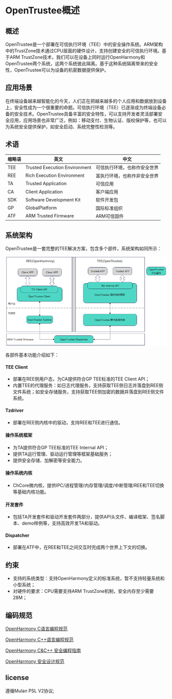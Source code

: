 # OpenTrustee概述

## 概述

OpenTrustee是一个部署在可信执行环境（TEE）中的安全操作系统。ARM架构中的TrustZone技术通过CPU层面的硬件设计，支持创建安全的可信执行环境。基于ARM TrustZone技术，我们可以在设备上同时运行OpenHarmony和OpenTrustee两个系统，这两个系统彼此隔离。基于这种系统隔离带来的安全性，OpenTrustee可以为设备的机密数据提供保护。

## **应用场景**

在终端设备越来越智能化的今天，人们正在把越来越多的个人应用和数据放到设备上，安全性成为一个很重要的命题。可信执行环境（TEE）已逐渐成为终端设备必备的安全技术。OpenTrustee具备丰富的安全特性，可以支持开发者灵活部署安全应用，应用场景也非常广泛，例如：移动支付、生物认证、版权保护等，也可以为系统安全提供保护，如安全启动、系统完整性检测等。

## **术语**

| 缩略语     | 英文                                     | 中文 |
| ------------ | ------------------------------------------------------------ | --- |
| TEE     | Trusted Execution Environment | 可信执行环境，也称作安全世界 |
| REE     | Rich Execution Environment | 富执行环境，也称作非安全世界 |
| TA       | Trusted Application       | 可信应用 |
| CA     | Client Application   | 客户端应用 |
| SDK | Software Development Kit | 软件开发包 |
| GP | GlobalPlatform | 国际标准组织 |
| ATF | ARM Trusted Firmware | ARM可信固件 |

## 系统架构

OpenTrustee是一套完整的TEE解决方案，包含多个部件，系统架构如同所示：

![](figures/overview-of-opentrustee.png)

各部件基本功能介绍如下：

#### TEE Client

- 部署在REE侧用户态，为CA提供符合GP TEE标准的TEE Client API；
- 内置TEE的代理服务：如日志代理服务，支持获取TEE侧日志并落盘到REE侧文件系统；如安全存储服务，支持获取TEE侧加密的数据并落盘到REE侧文件系统。

#### Tzdriver

- 部署在REE侧内核中的驱动，支持REE和TEE进行通信。

#### 操作系统框架

- 为TA提供符合GP TEE标准的TEE Internal API；
- 提供TA运行管理、驱动运行管理等框架基础服务；
- 提供安全存储、加解密等安全能力。

#### 操作系统内核

- ChCore微内核，提供IPC/进程管理/内存管理/调度/中断管理/REE和TEE切换等基础内核功能。

#### 开发套件

- 包括TA开发套件和驱动开发套件两部分，提供API头文件、编译框架、签名脚本、demo样例等，支持高效开发TA和驱动。

#### Dispatcher

- 部署在ATF中，在REE和TEE之间交互时完成两个世界上下文的切换。

## 约束

- 支持的系统类型：支持OpenHarmony定义的标准系统，暂不支持轻量系统和小型系统；
- 对硬件的要求：CPU需要支持ARM TrustZone机制，安全内存至少需要28M；

## 编码规范

[OpenHarmony C语言编程规范](https://gitee.com/openharmony/docs/blob/master/zh-cn/contribute/OpenHarmony-c-coding-style-guide.md)

[OpenHarmony C++语言编程规范](https://gitee.com/openharmony/docs/blob/master/zh-cn/contribute/OpenHarmony-cpp-coding-style-guide.md)

[OpenHarmony C&C++ 安全编程指南](https://gitee.com/openharmony/docs/blob/master/zh-cn/contribute/OpenHarmony-c-cpp-secure-coding-guide.md)

[OpenHarmony 安全设计规范](https://gitee.com/openharmony/docs/blob/master/zh-cn/contribute/OpenHarmony-security-design-guide.md)

## license

遵循Mulan PSL V2协议;
